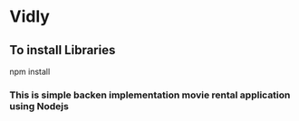 # Vidly
## To install Libraries
npm install

### This is simple backen implementation movie rental application using Nodejs 
